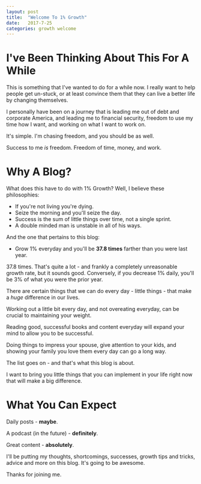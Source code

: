 ```yaml
---
layout: post
title:  "Welcome To 1% Growth"
date:   2017-7-25
categories: growth welcome
---
```

# I've Been Thinking About This For A While

This is something that I've wanted to do for a while now. 
I really want to help people get un-stuck, or at least 
convince them that they can live a better life by changing
themselves. 

I personally have been on a journey that is leading me out of
debt and corporate America, and leading me to financial security,
freedom to use my time how I want, and working on what I want to
work on.

It's simple. I'm chasing freedom, and you should be as well.

Success to me *is* freedom. Freedom of time, money, and work.

# Why A Blog?

What does this have to do with 1% Growth? Well, I believe these philosophies:

- If you're not living you're dying.
- Seize the morning and you'll seize the day.
- Success is the sum of little things over time, not a single sprint.
- A double minded man is unstable in all of his ways.

And the one that pertains to this blog:
- Grow 1% everyday and you'll be **37.8 times** farther than you were last year.

37.8 times. That's quite a lot - and frankly a completely unreasonable growth rate,
but it sounds good. Conversely, if you decrease 1% daily, you'll be 3% of what 
you were the prior year. 

There are certain things that we can do every day - little things - that make a *huge*
difference in our lives. 

Working out a little bit every day, and not overeating everyday, can be crucial to
maintaining your weight.

Reading good, successful books and content everyday will expand your mind to allow you
to be successful.

Doing things to impress your spouse, give attention to your kids, and showing your 
family you love them every day can go a long way.

The list goes on - and that's what this blog is about.

I want to bring you little things that you can implement in your life right now 
that will make a big difference. 

# What You Can Expect

Daily posts - **maybe**.

A podcast (in the future) - **definitely**.

Great content - **absolutely**.

I'll be putting my thoughts, shortcomings, successes, growth tips and tricks,
advice and more on this blog. It's going to be awesome.

Thanks for joining me. 